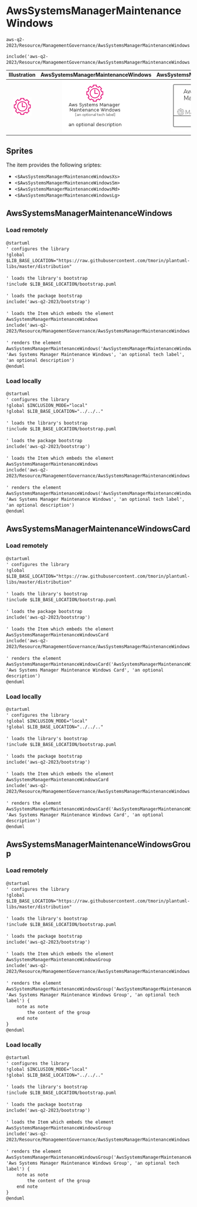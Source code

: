 # AwsSystemsManagerMaintenanceWindows


```text
aws-q2-2023/Resource/ManagementGovernance/AwsSystemsManagerMaintenanceWindows
```

```text
include('aws-q2-2023/Resource/ManagementGovernance/AwsSystemsManagerMaintenanceWindows')
```



| Illustration | AwsSystemsManagerMaintenanceWindows | AwsSystemsManagerMaintenanceWindowsCard | AwsSystemsManagerMaintenanceWindowsGroup |
| :---: | :---: | :---: | :---: |
| ![illustration for Illustration](../../../aws-q2-2023/Resource/ManagementGovernance/AwsSystemsManagerMaintenanceWindows.png) | ![illustration for AwsSystemsManagerMaintenanceWindows](../../../aws-q2-2023/Resource/ManagementGovernance/AwsSystemsManagerMaintenanceWindows.Local.png) | ![illustration for AwsSystemsManagerMaintenanceWindowsCard](../../../aws-q2-2023/Resource/ManagementGovernance/AwsSystemsManagerMaintenanceWindowsCard.Local.png) | ![illustration for AwsSystemsManagerMaintenanceWindowsGroup](../../../aws-q2-2023/Resource/ManagementGovernance/AwsSystemsManagerMaintenanceWindowsGroup.Local.png) |



## Sprites
The item provides the following sriptes:

- `<$AwsSystemsManagerMaintenanceWindowsXs>`
- `<$AwsSystemsManagerMaintenanceWindowsSm>`
- `<$AwsSystemsManagerMaintenanceWindowsMd>`
- `<$AwsSystemsManagerMaintenanceWindowsLg>`





## AwsSystemsManagerMaintenanceWindows

### Load remotely
```plantuml
@startuml
' configures the library
!global $LIB_BASE_LOCATION="https://raw.githubusercontent.com/tmorin/plantuml-libs/master/distribution"

' loads the library's bootstrap
!include $LIB_BASE_LOCATION/bootstrap.puml

' loads the package bootstrap
include('aws-q2-2023/bootstrap')

' loads the Item which embeds the element AwsSystemsManagerMaintenanceWindows
include('aws-q2-2023/Resource/ManagementGovernance/AwsSystemsManagerMaintenanceWindows')

' renders the element
AwsSystemsManagerMaintenanceWindows('AwsSystemsManagerMaintenanceWindows', 'Aws Systems Manager Maintenance Windows', 'an optional tech label', 'an optional description')
@enduml
```

### Load locally
```plantuml
@startuml
' configures the library
!global $INCLUSION_MODE="local"
!global $LIB_BASE_LOCATION="../../.."

' loads the library's bootstrap
!include $LIB_BASE_LOCATION/bootstrap.puml

' loads the package bootstrap
include('aws-q2-2023/bootstrap')

' loads the Item which embeds the element AwsSystemsManagerMaintenanceWindows
include('aws-q2-2023/Resource/ManagementGovernance/AwsSystemsManagerMaintenanceWindows')

' renders the element
AwsSystemsManagerMaintenanceWindows('AwsSystemsManagerMaintenanceWindows', 'Aws Systems Manager Maintenance Windows', 'an optional tech label', 'an optional description')
@enduml
```

## AwsSystemsManagerMaintenanceWindowsCard

### Load remotely
```plantuml
@startuml
' configures the library
!global $LIB_BASE_LOCATION="https://raw.githubusercontent.com/tmorin/plantuml-libs/master/distribution"

' loads the library's bootstrap
!include $LIB_BASE_LOCATION/bootstrap.puml

' loads the package bootstrap
include('aws-q2-2023/bootstrap')

' loads the Item which embeds the element AwsSystemsManagerMaintenanceWindowsCard
include('aws-q2-2023/Resource/ManagementGovernance/AwsSystemsManagerMaintenanceWindows')

' renders the element
AwsSystemsManagerMaintenanceWindowsCard('AwsSystemsManagerMaintenanceWindowsCard', 'Aws Systems Manager Maintenance Windows Card', 'an optional description')
@enduml
```

### Load locally
```plantuml
@startuml
' configures the library
!global $INCLUSION_MODE="local"
!global $LIB_BASE_LOCATION="../../.."

' loads the library's bootstrap
!include $LIB_BASE_LOCATION/bootstrap.puml

' loads the package bootstrap
include('aws-q2-2023/bootstrap')

' loads the Item which embeds the element AwsSystemsManagerMaintenanceWindowsCard
include('aws-q2-2023/Resource/ManagementGovernance/AwsSystemsManagerMaintenanceWindows')

' renders the element
AwsSystemsManagerMaintenanceWindowsCard('AwsSystemsManagerMaintenanceWindowsCard', 'Aws Systems Manager Maintenance Windows Card', 'an optional description')
@enduml
```

## AwsSystemsManagerMaintenanceWindowsGroup

### Load remotely
```plantuml
@startuml
' configures the library
!global $LIB_BASE_LOCATION="https://raw.githubusercontent.com/tmorin/plantuml-libs/master/distribution"

' loads the library's bootstrap
!include $LIB_BASE_LOCATION/bootstrap.puml

' loads the package bootstrap
include('aws-q2-2023/bootstrap')

' loads the Item which embeds the element AwsSystemsManagerMaintenanceWindowsGroup
include('aws-q2-2023/Resource/ManagementGovernance/AwsSystemsManagerMaintenanceWindows')

' renders the element
AwsSystemsManagerMaintenanceWindowsGroup('AwsSystemsManagerMaintenanceWindowsGroup', 'Aws Systems Manager Maintenance Windows Group', 'an optional tech label') {
    note as note
        the content of the group
    end note
}
@enduml
```

### Load locally
```plantuml
@startuml
' configures the library
!global $INCLUSION_MODE="local"
!global $LIB_BASE_LOCATION="../../.."

' loads the library's bootstrap
!include $LIB_BASE_LOCATION/bootstrap.puml

' loads the package bootstrap
include('aws-q2-2023/bootstrap')

' loads the Item which embeds the element AwsSystemsManagerMaintenanceWindowsGroup
include('aws-q2-2023/Resource/ManagementGovernance/AwsSystemsManagerMaintenanceWindows')

' renders the element
AwsSystemsManagerMaintenanceWindowsGroup('AwsSystemsManagerMaintenanceWindowsGroup', 'Aws Systems Manager Maintenance Windows Group', 'an optional tech label') {
    note as note
        the content of the group
    end note
}
@enduml
```

